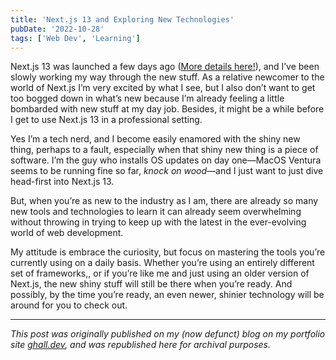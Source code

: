 ```yaml
---
title: 'Next.js 13 and Exploring New Technologies'
pubDate: '2022-10-28'
tags: ['Web Dev', 'Learning']
---
```


Next.js 13 was launched a few days ago ([More details here!](https://nextjs.org/blog/next-13)), and I’ve been slowly working my way through the new stuff. As a relative newcomer to the world of Next.js I’m very excited by what I see, but I also don’t want to get too bogged down in what’s new because I’m already feeling a little bombarded with new stuff at my day job. Besides, it might be a while before I get to use Next.js 13 in a professional setting.

Yes I’m a tech nerd, and I become easily enamored with the shiny new thing, perhaps to a fault, especially when that shiny new thing is a piece of software. I’m the guy who installs OS updates on day one—MacOS Ventura seems to be running fine so far, _knock on wood_—and I just want to just dive head-first into Next.js 13.

But, when you’re as new to the industry as I am, there are already so many new tools and technologies to learn it can already seem overwhelming without throwing in trying to keep up with the latest in the ever-evolving world of web development.

My attitude is embrace the curiosity, but focus on mastering the tools you’re currently using on a daily basis. Whether you’re using an entirely different set of frameworks,, or if you’re like me and just using an older version of Next.js, the new shiny stuff will still be there when you’re ready. And possibly, by the time you’re ready, an even newer, shinier technology will be around for you to check out.

---

_This post was originally published on my (now defunct) blog on my portfolio site [ghall.dev](https://ghall.dev), and was republished here for archival purposes._
